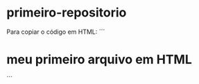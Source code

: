# primeiro-repositorio

Para copiar o código em HTML:
´´´
</html>
  <h1>meu primeiro arquivo em HTML</h1>
</html>
  ´´´
